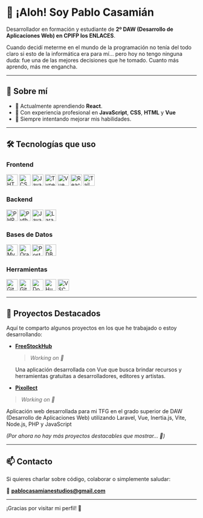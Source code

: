 # 👋 ¡Aloh! Soy Pablo Casamián

Desarrollador en formación y estudiante de **2º DAW (Desarrollo de Aplicaciones Web) en CPIFP los ENLACES**.

Cuando decidí meterme en el mundo de la programación no tenía del todo claro si esto de la informática era para mí… pero hoy no tengo ninguna duda: fue una de las mejores decisiones que he tomado. Cuanto más aprendo, más me engancha.

---
## 🚀 Sobre mí

- 🎯 Actualmente aprendiendo **React**.
- 🔧 Con experiencia profesional en **JavaScript**, **CSS**, **HTML** y **Vue**
- 🧠 Siempre intentando mejorar mis habilidades.

---

## 🛠️ Tecnologías que uso

### Frontend

<div align="left"> <img src="https://cdn.jsdelivr.net/gh/devicons/devicon/icons/html5/html5-original.svg" height="30" alt="HTML5" /> <img src="https://cdn.jsdelivr.net/gh/devicons/devicon/icons/css3/css3-original.svg" height="30" alt="CSS3" /> <img src="https://cdn.jsdelivr.net/gh/devicons/devicon/icons/javascript/javascript-original.svg" height="30" alt="JavaScript" /> <img src="https://cdn.jsdelivr.net/gh/devicons/devicon/icons/typescript/typescript-original.svg" height="30" alt="TypeScript" /> <img src="https://cdn.jsdelivr.net/gh/devicons/devicon/icons/vuejs/vuejs-original.svg" height="30" alt="Vue" /> <img src="https://cdn.jsdelivr.net/gh/devicons/devicon/icons/react/react-original.svg" height="30" alt="React" /> <img src="https://cdn.jsdelivr.net/gh/devicons/devicon/icons/tailwindcss/tailwindcss-plain.svg" height="30" alt="Tailwind CSS" /> </div>

### Backend
<div align="left">
  <img src="https://cdn.jsdelivr.net/gh/devicons/devicon/icons/php/php-original.svg" height="30" alt="PHP" />
  <img src="https://cdn.jsdelivr.net/gh/devicons/devicon/icons/python/python-original.svg" height="30" alt="Python" />
  <img src="https://cdn.jsdelivr.net/gh/devicons/devicon/icons/java/java-original.svg" height="30" alt="Java" />
  <img src="https://cdn.simpleicons.org/laravel/FF2D20" height="30" alt="Laravel" />

</div>

### Bases de Datos
<div align="left">
  <img src="https://cdn.jsdelivr.net/gh/devicons/devicon/icons/mysql/mysql-original.svg" height="30" alt="MySQL" />
  <img src="https://cdn.jsdelivr.net/gh/devicons/devicon/icons/oracle/oracle-original.svg" height="30" alt="Oracle" />
  <img src="https://cdn.jsdelivr.net/gh/devicons/devicon/icons/postgresql/postgresql-original.svg" height="30" alt="PostgreSQL" />
  <img src="https://cdn.jsdelivr.net/gh/devicons/devicon/icons/dbeaver/dbeaver-original.svg" height="30" alt="DBeaver" />
</div>

### Herramientas
<div align="left">
  <img src="https://cdn.jsdelivr.net/gh/devicons/devicon/icons/git/git-original.svg" height="30" alt="Git" />
  <img src="https://cdn.jsdelivr.net/gh/devicons/devicon/icons/github/github-original.svg" height="30" alt="GitHub" />
  <img src="https://cdn.jsdelivr.net/gh/devicons/devicon/icons/docker/docker-original.svg" height="30" alt="Docker" />
  <img src="https://cdn.jsdelivr.net/gh/devicons/devicon/icons/hugo/hugo-original.svg" height="30" alt="Hugo" />
  <img src="https://cdn.jsdelivr.net/gh/devicons/devicon/icons/vscode/vscode-original.svg" height="30" alt="VSCode" />
</div>

---

## 🌟 Proyectos Destacados

Aquí te comparto algunos proyectos en los que he trabajado o estoy desarrollando:

- **[FreeStockHub](https://github.com/PabloCasamianEstudios/FreeStockHub)**
  > *Working on 🚧*

  Una aplicación desarrollada con Vue que busca brindar recursos y herramientas gratuitas a desarrolladores, editores y artistas. 

- **[Pixollect](https://github.com/PabloCasamianEstudios/Pixollect)**  
> *Working on 🚧*

  Aplicación web desarrollada para mi TFG en el grado superior de DAW (Desarrollo de Aplicaciones Web) utilizando Laravel, Vue, Inertia.js, Vite, Node.js, PHP y JavaScript

*(Por ahora no hay más proyectos destacables que mostrar... 🚧)*

---

## 📫 Contacto

Si quieres charlar sobre código, colaborar o simplemente saludar:

📩 **pablocasamianestudios@gmail.com**

---

¡Gracias por visitar mi perfil! 🚀
